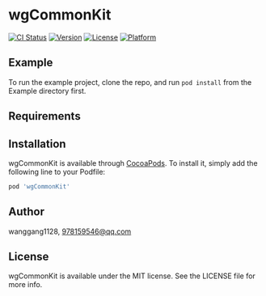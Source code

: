 # wgCommonKit

[![CI Status](https://img.shields.io/travis/wanggang1128/wgCommonKit.svg?style=flat)](https://travis-ci.org/wanggang1128/wgCommonKit)
[![Version](https://img.shields.io/cocoapods/v/wgCommonKit.svg?style=flat)](https://cocoapods.org/pods/wgCommonKit)
[![License](https://img.shields.io/cocoapods/l/wgCommonKit.svg?style=flat)](https://cocoapods.org/pods/wgCommonKit)
[![Platform](https://img.shields.io/cocoapods/p/wgCommonKit.svg?style=flat)](https://cocoapods.org/pods/wgCommonKit)

## Example

To run the example project, clone the repo, and run `pod install` from the Example directory first.

## Requirements

## Installation

wgCommonKit is available through [CocoaPods](https://cocoapods.org). To install
it, simply add the following line to your Podfile:

```ruby
pod 'wgCommonKit'
```

## Author

wanggang1128, 978159546@qq.com

## License

wgCommonKit is available under the MIT license. See the LICENSE file for more info.
